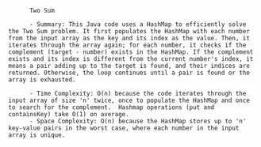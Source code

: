 
          Two Sum

          - Summary: This Java code uses a HashMap to efficiently solve the Two Sum problem. It first populates the HashMap with each number from the input array as the key and its index as the value. Then, it iterates through the array again; for each number, it checks if the complement (target - number) exists in the HashMap. If the complement exists and its index is different from the current number's index, it means a pair adding up to the target is found, and their indices are returned. Otherwise, the loop continues until a pair is found or the array is exhausted.

          - Time Complexity: O(n) because the code iterates through the input array of size 'n' twice, once to populate the HashMap and once to search for the complement.  Hashmap operations (put and containsKey) take O(1) on average.
          - Space Complexity: O(n) because the HashMap stores up to 'n' key-value pairs in the worst case, where each number in the input array is unique.
          